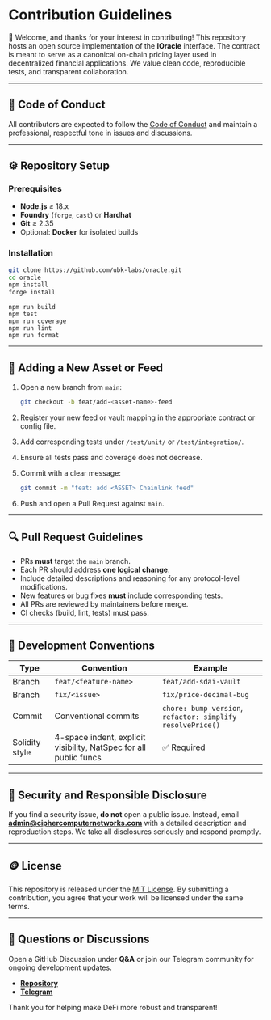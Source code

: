 
# Contribution Guidelines

👋 Welcome, and thanks for your interest in contributing!
This repository hosts an open source implementation of the **IOracle** interface.
The contract is meant to serve as a canonical on-chain pricing layer used in decentralized financial applications.
We value clean code, reproducible tests, and transparent collaboration.

---

## 🧱 Code of Conduct

All contributors are expected to follow the [Code of Conduct](CODE_OF_CONDUCT.md) and maintain a professional, respectful tone in issues and discussions.

---

## ⚙️ Repository Setup

### Prerequisites

* **Node.js** ≥ 18.x
* **Foundry** (`forge`, `cast`) or **Hardhat**
* **Git** ≥ 2.35
* Optional: **Docker** for isolated builds

### Installation

```bash
git clone https://github.com/ubk-labs/oracle.git
cd oracle
npm install
forge install
```

```
npm run build
npm test
npm run coverage
npm run lint
npm run format
```

---

## 🧪 Adding a New Asset or Feed

1. Open a new branch from `main`:

   ```bash
   git checkout -b feat/add-<asset-name>-feed
   ```

2. Register your new feed or vault mapping in the appropriate contract or config file.

3. Add corresponding tests under `/test/unit/` or `/test/integration/`.

4. Ensure all tests pass and coverage does not decrease.

5. Commit with a clear message:

   ```bash
   git commit -m "feat: add <ASSET> Chainlink feed"
   ```

6. Push and open a Pull Request against `main`.

---

## 🔍 Pull Request Guidelines

* PRs **must** target the `main` branch.
* Each PR should address **one logical change**.
* Include detailed descriptions and reasoning for any protocol-level modifications.
* New features or bug fixes **must** include corresponding tests.
* All PRs are reviewed by maintainers before merge.
* CI checks (build, lint, tests) must pass.

---

## 🧰 Development Conventions

| Type           | Convention                                                        | Example                                                    |
| -------------- | ----------------------------------------------------------------- | ---------------------------------------------------------- |
| Branch         | `feat/<feature-name>`                                             | `feat/add-sdai-vault`                                      |
| Branch         | `fix/<issue>`                                                     | `fix/price-decimal-bug`                                    |
| Commit         | Conventional commits                                              | `chore: bump version`, `refactor: simplify resolvePrice()` |
| Solidity style | 4-space indent, explicit visibility, NatSpec for all public funcs | ✅ Required                                                 |

---

## 🧩 Security and Responsible Disclosure

If you find a security issue, **do not** open a public issue.
Instead, email **[admin@ciphercomputernetworks.com](mailto:admin@ciphercomputernetworks.com)** with a detailed description and reproduction steps.
We take all disclosures seriously and respond promptly.

---

## 🪙 License

This repository is released under the [MIT License](LICENSE).
By submitting a contribution, you agree that your work will be licensed under the same terms.

---

## 💬 Questions or Discussions

Open a GitHub Discussion under **Q&A** or join our Telegram community for ongoing development updates.

* **[Repository](https://github.com/ubk-labs/oracle)** 
* **[Telegram](https://t.me/+bUrjYBxbrec2OWFh)** 

Thank you for helping make DeFi more robust and transparent!
